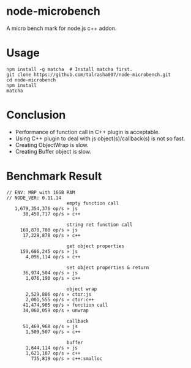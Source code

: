 node-microbench
===============

A micro bench mark for node.js c++ addon.

# Usage
```
npm install -g matcha  # Install matcha first.
git clone https://github.com/talrasha007/node-microbench.git
cd node-microbench
npm install
matcha
```

# Conclusion
 - Performance of function call in C++ plugin is acceptable.
 - Using C++ plugin to deal with js object(s)/callback(s) is not so fast.
 - Creating ObjectWrap is slow.
 - Creating Buffer object is slow.
  
# Benchmark Result
```
// ENV: MBP with 16GB RAM
// NODE_VER: 0.11.14
                      empty function call
   1,679,354,376 op/s » js
      38,450,717 op/s » c++

                      string ret function call
     169,870,780 op/s » js
      17,229,878 op/s » c++

                      get object properties
     159,686,245 op/s » js
       4,096,114 op/s » c++

                      set object properties & return
      36,974,504 op/s » js
       1,076,190 op/s » c++

                      object wrap
       2,529,886 op/s » ctor:js
       2,001,555 op/s » ctor:c++
      41,474,905 op/s » function call
      34,060,059 op/s » unwrap

                      callback
      51,469,968 op/s » js
       1,509,507 op/s » c++

                      buffer
       1,644,114 op/s » js
       1,621,187 op/s » c++
         735,819 op/s » c++:smalloc
```